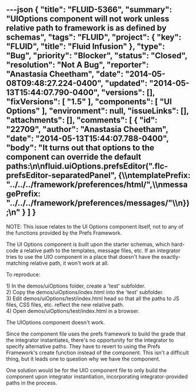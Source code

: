 ---json
{
  "title": "FLUID-5366",
  "summary": "UIOptions component will not work unless relative path to framework is as defined by schemas",
  "tags": "FLUID",
  "project": {
    "key": "FLUID",
    "title": "Fluid Infusion"
  },
  "type": "Bug",
  "priority": "Blocker",
  "status": "Closed",
  "resolution": "Not A Bug",
  "reporter": "Anastasia Cheetham",
  "date": "2014-05-08T09:48:27.224-0400",
  "updated": "2014-05-13T15:44:07.790-0400",
  "versions": [],
  "fixVersions": [
    "1.5"
  ],
  "components": [
    "UI Options"
  ],
  "environment": null,
  "issueLinks": [],
  "attachments": [],
  "comments": [
    {
      "id": "22709",
      "author": "Anastasia Cheetham",
      "date": "2014-05-13T15:44:07.788-0400",
      "body": "It turns out that options to the component can override the default paths:\n\nfluid.uiOptions.prefsEditor(\".flc-prefsEditor-separatedPanel\", {\\\ntemplatePrefix: \"../../../framework/preferences/html/\",\\\nmessagePrefix: \"../../../framework/preferences/messages/\"\\\n});\n"
    }
  ]
}
---
NOTE: This issue relates to the UI Options component itself, not to any of the functions provided by the Prefs Framework.

The UI Options component is built upon the starter schemas, which hard-code a relative path to the templates, message files, etc. If an integrator tries to use the UIO component in a place that doesn't have the exactly-matching relative path, it won't work at all.

To reproduce:

1\) In the demos/uiOptions folder, create a 'test' subfolder.\
2\) Copy the demos/uiOptions/index.html into the 'test' subfolder.\
3\) Edit demos/uiOptions/test/index.html head so that all the paths to JS files, CSS files, etc. reflect the new relative path.\
4\) Open demos/uiOptions/test/index.html in a browser.

The UIOptions component doesn't work.

Since the component file uses the prefs framework to build the grade that the integrator instantiates, there's no opportunity for the integrator to specify alternative paths. They have to revert to using the Prefs Framework's create function instead of the component. This isn't a difficult thing, but it leads one to question why we have the component.

One solution would be for the UIO component file to only build the component upon integrator instantiation, incorporating integrator-provided paths in the process.

        